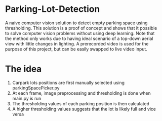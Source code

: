 # Parking-Lot-Detection
A naive computer vision solution to detect empty parking space using thresholding. This solution is a proof of concept and shows that it possible to solve computer vision problems without using deep learning. Note that the method only works due to having ideal scenario of a top-down aerial view with little changes in lighting. A prerecorded video is used for the purpose of this project, but can be easily swapped to live video input.

# The idea
1. Carpark lots positions are first manually selected using parkingSpacePicker.py
2. At each frame, image preprocessing and thresholding is done when main.py is run
3. The thresholding values of each parking position is then calculated 
4. A higher thresholding values suggests that the lot is likely full and vice versa
